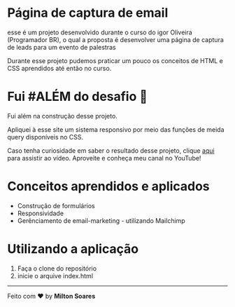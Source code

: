 <h1>Página de captura de email</h1>

<p> esse é um projeto desenvolvido durante o curso do igor Oliveira (Programador BR), o qual a proposta é desenvolver uma página de captura de leads para um evento de palestras </p>
<p>Durante esse projeto pudemos praticar um pouco os conceitos de HTML e CSS aprendidos até então no curso.</p>

# Fui #ALÉM do desafio :rocket:
<p>Fui além na construção desse projeto.</p>
<p>Apliquei à esse site um sistema responsivo por meio das funções de meida query disponíveis no CSS.</p>

<p>Caso tenha curiosidade em saber o resultado desse projeto, clique <a href="https://youtu.be/6Pk1Cm8r23I" target="_blank">aqui</a> para assistir ao vídeo. Aproveite e conheça meu canal no YouTube!</p>


# Conceitos aprendidos e aplicados

<p>
  <ul>
    <li>Construção de formulários</li>
    <li>Responsividade</li>
    <li>Gerênciamento de email-marketing - utilizando Mailchimp </li>
  </ul>
</p>

# Utilizando a aplicação
<p>
  <ol>
    <li>Faça o clone do repositório</li>
    <li>inicie o arquive index.html</li>    
  </ol>
</p>

---

Feito com ❤ by **Milton Soares**